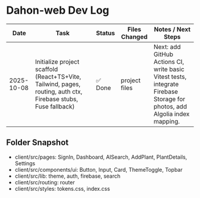 # Dahon-web Dev Log

| Date | Task | Status | Files Changed | Notes / Next Steps |
|------|------|--------|---------------|--------------------|
| 2025-10-08 | Initialize project scaffold (React+TS+Vite, Tailwind, pages, routing, auth ctx, Firebase stubs, Fuse fallback) | ✅ Done | project files | Next: add GitHub Actions CI, write basic Vitest tests, integrate Firebase Storage for photos, add Algolia index mapping.|

## Folder Snapshot
- client/src/pages: SignIn, Dashboard, AISearch, AddPlant, PlantDetails, Settings
- client/src/components/ui: Button, Input, Card, ThemeToggle, Topbar
- client/src/lib: theme, auth, firebase, search
- client/src/routing: router
- client/src/styles: tokens.css, index.css